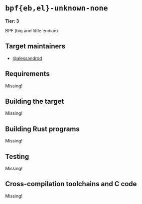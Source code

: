 # `bpf{eb,el}-unknown-none`

**Tier: 3**

BPF (big and little endian)

## Target maintainers

- [@alessandrod](https://github.com/alessandrod)

## Requirements

Missing!

## Building the target

Missing!

## Building Rust programs

Missing!

## Testing

Missing!

## Cross-compilation toolchains and C code

Missing!
